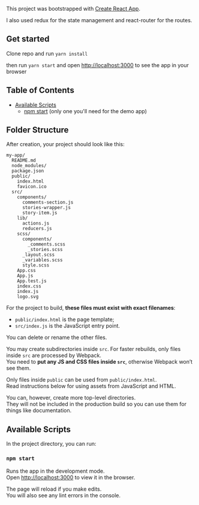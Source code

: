 

This project was bootstrapped with [Create React App](https://github.com/facebook/create-react-app).

I also used redux for the state management and react-router for the routes.

## Get started

Clone repo and run `yarn install`

then run `yarn start` and open  [http://localhost:3000](http://localhost:3000) to see the app in your browser

## Table of Contents

- [Available Scripts](#available-scripts)
  - [npm start](#npm-start) (only one you'll need for the demo app)


## Folder Structure

After creation, your project should look like this:

```
my-app/
  README.md
  node_modules/
  package.json
  public/
    index.html
    favicon.ico
  src/
    components/
      comments-section.js
      stories-wrapper.js
      story-item.js
    lib/
      actions.js
      reducers.js
    scss/
      components/
        _comments.scss
        _stories.scss
      _layout.scss
      _variables.scss
      style.scss
    App.css
    App.js
    App.test.js
    index.css
    index.js
    logo.svg
```

For the project to build, **these files must exist with exact filenames**:

- `public/index.html` is the page template;
- `src/index.js` is the JavaScript entry point.

You can delete or rename the other files.

You may create subdirectories inside `src`. For faster rebuilds, only files inside `src` are processed by Webpack.<br>
You need to **put any JS and CSS files inside `src`**, otherwise Webpack won’t see them.

Only files inside `public` can be used from `public/index.html`.<br>
Read instructions below for using assets from JavaScript and HTML.

You can, however, create more top-level directories.<br>
They will not be included in the production build so you can use them for things like documentation.

## Available Scripts

In the project directory, you can run:

### `npm start`

Runs the app in the development mode.<br>
Open [http://localhost:3000](http://localhost:3000) to view it in the browser.

The page will reload if you make edits.<br>
You will also see any lint errors in the console.
